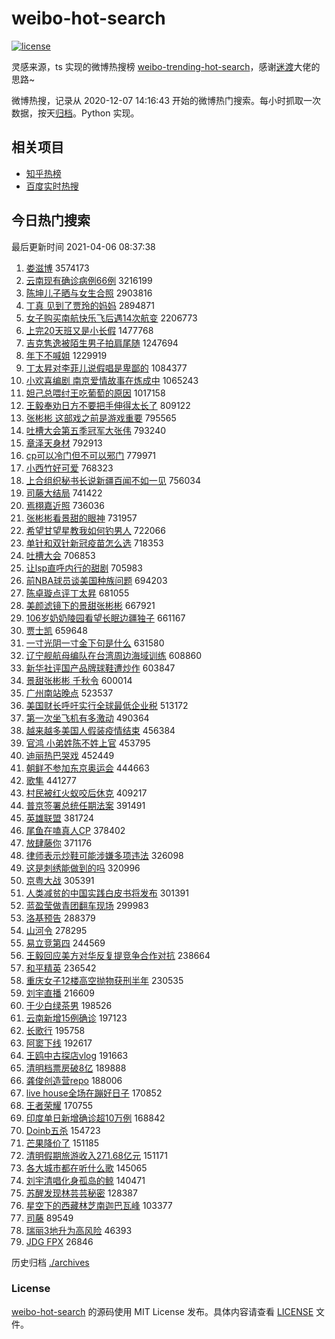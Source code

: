 # weibo-hot-search

[![license](https://img.shields.io/github/license/Arrackisarookie/weibo-hot-search)](https://github.com/Arrackisarookie/weibo-hot-search/blob/master/LICENSE)

灵感来源，ts 实现的微博热搜榜 [weibo-trending-hot-search](https://github.com/justjavac/weibo-trending-hot-search)，感谢[迷渡](https://github.com/justjavac)大佬的思路~

微博热搜，记录从 2020-12-07 14:16:43 开始的微博热门搜索。每小时抓取一次数据，按天[归档](./archives)。Python 实现。

## 相关项目
+ [知乎热榜](https://github.com/Arrackisarookie/zhihu-top-search)
+ [百度实时热搜](https://github.com/Arrackisarookie/baidu-hot-search)

## 今日热门搜索

<!-- Rank Begin -->

最后更新时间 2021-04-06 08:37:38

1. [娄滋博](https://s.weibo.com/weibo?q=%E5%A8%84%E6%BB%8B%E5%8D%9A&Refer=top) 3574173
1. [云南现有确诊病例66例](https://s.weibo.com/weibo?q=%23%E4%BA%91%E5%8D%97%E7%8E%B0%E6%9C%89%E7%A1%AE%E8%AF%8A%E7%97%85%E4%BE%8B66%E4%BE%8B%23&Refer=top) 3216199
1. [陈坤儿子晒与女生合照](https://s.weibo.com/weibo?q=%E9%99%88%E5%9D%A4%E5%84%BF%E5%AD%90%E6%99%92%E4%B8%8E%E5%A5%B3%E7%94%9F%E5%90%88%E7%85%A7&Refer=top) 2903816
1. [丁真 见到了贾玲的妈妈](https://s.weibo.com/weibo?q=%E4%B8%81%E7%9C%9F%20%E8%A7%81%E5%88%B0%E4%BA%86%E8%B4%BE%E7%8E%B2%E7%9A%84%E5%A6%88%E5%A6%88&Refer=top) 2894871
1. [女子购买南航快乐飞后遇14次航变](https://s.weibo.com/weibo?q=%23%E5%A5%B3%E5%AD%90%E8%B4%AD%E4%B9%B0%E5%8D%97%E8%88%AA%E5%BF%AB%E4%B9%90%E9%A3%9E%E5%90%8E%E9%81%8714%E6%AC%A1%E8%88%AA%E5%8F%98%23&Refer=top) 2206773
1. [上完20天班又是小长假](https://s.weibo.com/weibo?q=%23%E4%B8%8A%E5%AE%8C20%E5%A4%A9%E7%8F%AD%E5%8F%88%E6%98%AF%E5%B0%8F%E9%95%BF%E5%81%87%23&Refer=top) 1477768
1. [吉克隽逸被陌生男子拍肩尾随](https://s.weibo.com/weibo?q=%23%E5%90%89%E5%85%8B%E9%9A%BD%E9%80%B8%E8%A2%AB%E9%99%8C%E7%94%9F%E7%94%B7%E5%AD%90%E6%8B%8D%E8%82%A9%E5%B0%BE%E9%9A%8F%23&Refer=top) 1247694
1. [年下不喊姐](https://s.weibo.com/weibo?q=%23%E5%B9%B4%E4%B8%8B%E4%B8%8D%E5%96%8A%E5%A7%90%23&Refer=top) 1229919
1. [丁太昇对李菲儿说假唱是卑鄙的](https://s.weibo.com/weibo?q=%23%E4%B8%81%E5%A4%AA%E6%98%87%E5%AF%B9%E6%9D%8E%E8%8F%B2%E5%84%BF%E8%AF%B4%E5%81%87%E5%94%B1%E6%98%AF%E5%8D%91%E9%84%99%E7%9A%84%23&Refer=top) 1084377
1. [小欢喜编剧 南京爱情故事在炼成中](https://s.weibo.com/weibo?q=%E5%B0%8F%E6%AC%A2%E5%96%9C%E7%BC%96%E5%89%A7%20%E5%8D%97%E4%BA%AC%E7%88%B1%E6%83%85%E6%95%85%E4%BA%8B%E5%9C%A8%E7%82%BC%E6%88%90%E4%B8%AD&Refer=top) 1065243
1. [妲己总喂纣王吃葡萄的原因](https://s.weibo.com/weibo?q=%23%E5%A6%B2%E5%B7%B1%E6%80%BB%E5%96%82%E7%BA%A3%E7%8E%8B%E5%90%83%E8%91%A1%E8%90%84%E7%9A%84%E5%8E%9F%E5%9B%A0%23&Refer=top) 1017158
1. [王毅奉劝日方不要把手伸得太长了](https://s.weibo.com/weibo?q=%23%E7%8E%8B%E6%AF%85%E5%A5%89%E5%8A%9D%E6%97%A5%E6%96%B9%E4%B8%8D%E8%A6%81%E6%8A%8A%E6%89%8B%E4%BC%B8%E5%BE%97%E5%A4%AA%E9%95%BF%E4%BA%86%23&Refer=top) 809122
1. [张彬彬 这部戏之前是游戏重要](https://s.weibo.com/weibo?q=%E5%BC%A0%E5%BD%AC%E5%BD%AC%20%E8%BF%99%E9%83%A8%E6%88%8F%E4%B9%8B%E5%89%8D%E6%98%AF%E6%B8%B8%E6%88%8F%E9%87%8D%E8%A6%81&Refer=top) 795565
1. [吐槽大会第五季冠军大张伟](https://s.weibo.com/weibo?q=%23%E5%90%90%E6%A7%BD%E5%A4%A7%E4%BC%9A%E7%AC%AC%E4%BA%94%E5%AD%A3%E5%86%A0%E5%86%9B%E5%A4%A7%E5%BC%A0%E4%BC%9F%23&Refer=top) 793240
1. [章泽天身材](https://s.weibo.com/weibo?q=%E7%AB%A0%E6%B3%BD%E5%A4%A9%E8%BA%AB%E6%9D%90&Refer=top) 792913
1. [cp可以冷门但不可以邪门](https://s.weibo.com/weibo?q=%23cp%E5%8F%AF%E4%BB%A5%E5%86%B7%E9%97%A8%E4%BD%86%E4%B8%8D%E5%8F%AF%E4%BB%A5%E9%82%AA%E9%97%A8%23&Refer=top) 779971
1. [小西竹好可爱](https://s.weibo.com/weibo?q=%23%E5%B0%8F%E8%A5%BF%E7%AB%B9%E5%A5%BD%E5%8F%AF%E7%88%B1%23&Refer=top) 768323
1. [上合组织秘书长说新疆百闻不如一见](https://s.weibo.com/weibo?q=%23%E4%B8%8A%E5%90%88%E7%BB%84%E7%BB%87%E7%A7%98%E4%B9%A6%E9%95%BF%E8%AF%B4%E6%96%B0%E7%96%86%E7%99%BE%E9%97%BB%E4%B8%8D%E5%A6%82%E4%B8%80%E8%A7%81%23&Refer=top) 756034
1. [司藤大结局](https://s.weibo.com/weibo?q=%E5%8F%B8%E8%97%A4%E5%A4%A7%E7%BB%93%E5%B1%80&Refer=top) 741422
1. [焉栩嘉近照](https://s.weibo.com/weibo?q=%23%E7%84%89%E6%A0%A9%E5%98%89%E8%BF%91%E7%85%A7%23&Refer=top) 736036
1. [张彬彬看景甜的眼神](https://s.weibo.com/weibo?q=%23%E5%BC%A0%E5%BD%AC%E5%BD%AC%E7%9C%8B%E6%99%AF%E7%94%9C%E7%9A%84%E7%9C%BC%E7%A5%9E%23&Refer=top) 731957
1. [希望甘望星教我如何钓男人](https://s.weibo.com/weibo?q=%23%E5%B8%8C%E6%9C%9B%E7%94%98%E6%9C%9B%E6%98%9F%E6%95%99%E6%88%91%E5%A6%82%E4%BD%95%E9%92%93%E7%94%B7%E4%BA%BA%23&Refer=top) 722066
1. [单针和双针新冠疫苗怎么选](https://s.weibo.com/weibo?q=%23%E5%8D%95%E9%92%88%E5%92%8C%E5%8F%8C%E9%92%88%E6%96%B0%E5%86%A0%E7%96%AB%E8%8B%97%E6%80%8E%E4%B9%88%E9%80%89%23&Refer=top) 718353
1. [吐槽大会](https://s.weibo.com/weibo?q=%E5%90%90%E6%A7%BD%E5%A4%A7%E4%BC%9A&Refer=top) 706853
1. [让lsp直呼内行的甜剧](https://s.weibo.com/weibo?q=%23%E8%AE%A9lsp%E7%9B%B4%E5%91%BC%E5%86%85%E8%A1%8C%E7%9A%84%E7%94%9C%E5%89%A7%23&Refer=top) 705983
1. [前NBA球员谈美国种族问题](https://s.weibo.com/weibo?q=%23%E5%89%8DNBA%E7%90%83%E5%91%98%E8%B0%88%E7%BE%8E%E5%9B%BD%E7%A7%8D%E6%97%8F%E9%97%AE%E9%A2%98%23&Refer=top) 694203
1. [陈卓璇点评丁太昇](https://s.weibo.com/weibo?q=%23%E9%99%88%E5%8D%93%E7%92%87%E7%82%B9%E8%AF%84%E4%B8%81%E5%A4%AA%E6%98%87%23&Refer=top) 681055
1. [美颜滤镜下的景甜张彬彬](https://s.weibo.com/weibo?q=%E7%BE%8E%E9%A2%9C%E6%BB%A4%E9%95%9C%E4%B8%8B%E7%9A%84%E6%99%AF%E7%94%9C%E5%BC%A0%E5%BD%AC%E5%BD%AC&Refer=top) 667921
1. [106岁奶奶陵园看望长眠边疆独子](https://s.weibo.com/weibo?q=%23106%E5%B2%81%E5%A5%B6%E5%A5%B6%E9%99%B5%E5%9B%AD%E7%9C%8B%E6%9C%9B%E9%95%BF%E7%9C%A0%E8%BE%B9%E7%96%86%E7%8B%AC%E5%AD%90%23&Refer=top) 661167
1. [贾士凯](https://s.weibo.com/weibo?q=%E8%B4%BE%E5%A3%AB%E5%87%AF&Refer=top) 659648
1. [一寸光阴一寸金下句是什么](https://s.weibo.com/weibo?q=%23%E4%B8%80%E5%AF%B8%E5%85%89%E9%98%B4%E4%B8%80%E5%AF%B8%E9%87%91%E4%B8%8B%E5%8F%A5%E6%98%AF%E4%BB%80%E4%B9%88%23&Refer=top) 631580
1. [辽宁舰航母编队在台湾周边海域训练](https://s.weibo.com/weibo?q=%23%E8%BE%BD%E5%AE%81%E8%88%B0%E8%88%AA%E6%AF%8D%E7%BC%96%E9%98%9F%E5%9C%A8%E5%8F%B0%E6%B9%BE%E5%91%A8%E8%BE%B9%E6%B5%B7%E5%9F%9F%E8%AE%AD%E7%BB%83%23&Refer=top) 608860
1. [新华社评国产品牌球鞋遭炒作](https://s.weibo.com/weibo?q=%23%E6%96%B0%E5%8D%8E%E7%A4%BE%E8%AF%84%E5%9B%BD%E4%BA%A7%E5%93%81%E7%89%8C%E7%90%83%E9%9E%8B%E9%81%AD%E7%82%92%E4%BD%9C%23&Refer=top) 603847
1. [景甜张彬彬 千秋令](https://s.weibo.com/weibo?q=%E6%99%AF%E7%94%9C%E5%BC%A0%E5%BD%AC%E5%BD%AC%20%E5%8D%83%E7%A7%8B%E4%BB%A4&Refer=top) 600014
1. [广州南站晚点](https://s.weibo.com/weibo?q=%23%E5%B9%BF%E5%B7%9E%E5%8D%97%E7%AB%99%E6%99%9A%E7%82%B9%23&Refer=top) 523537
1. [美国财长呼吁实行全球最低企业税](https://s.weibo.com/weibo?q=%E7%BE%8E%E5%9B%BD%E8%B4%A2%E9%95%BF%E5%91%BC%E5%90%81%E5%AE%9E%E8%A1%8C%E5%85%A8%E7%90%83%E6%9C%80%E4%BD%8E%E4%BC%81%E4%B8%9A%E7%A8%8E&Refer=top) 513172
1. [第一次坐飞机有多激动](https://s.weibo.com/weibo?q=%23%E7%AC%AC%E4%B8%80%E6%AC%A1%E5%9D%90%E9%A3%9E%E6%9C%BA%E6%9C%89%E5%A4%9A%E6%BF%80%E5%8A%A8%23&Refer=top) 490364
1. [越来越多美国人假装疫情结束](https://s.weibo.com/weibo?q=%23%E8%B6%8A%E6%9D%A5%E8%B6%8A%E5%A4%9A%E7%BE%8E%E5%9B%BD%E4%BA%BA%E5%81%87%E8%A3%85%E7%96%AB%E6%83%85%E7%BB%93%E6%9D%9F%23&Refer=top) 456384
1. [官鸿 小弟姓陈不姓上官](https://s.weibo.com/weibo?q=%E5%AE%98%E9%B8%BF%20%E5%B0%8F%E5%BC%9F%E5%A7%93%E9%99%88%E4%B8%8D%E5%A7%93%E4%B8%8A%E5%AE%98&Refer=top) 453795
1. [迪丽热巴哭戏](https://s.weibo.com/weibo?q=%23%E8%BF%AA%E4%B8%BD%E7%83%AD%E5%B7%B4%E5%93%AD%E6%88%8F%23&Refer=top) 452449
1. [朝鲜不参加东京奥运会](https://s.weibo.com/weibo?q=%E6%9C%9D%E9%B2%9C%E4%B8%8D%E5%8F%82%E5%8A%A0%E4%B8%9C%E4%BA%AC%E5%A5%A5%E8%BF%90%E4%BC%9A&Refer=top) 444663
1. [歌隼](https://s.weibo.com/weibo?q=%E6%AD%8C%E9%9A%BC&Refer=top) 441277
1. [村民被红火蚁咬后休克](https://s.weibo.com/weibo?q=%23%E6%9D%91%E6%B0%91%E8%A2%AB%E7%BA%A2%E7%81%AB%E8%9A%81%E5%92%AC%E5%90%8E%E4%BC%91%E5%85%8B%23&Refer=top) 409217
1. [普京签署总统任期法案](https://s.weibo.com/weibo?q=%E6%99%AE%E4%BA%AC%E7%AD%BE%E7%BD%B2%E6%80%BB%E7%BB%9F%E4%BB%BB%E6%9C%9F%E6%B3%95%E6%A1%88&Refer=top) 391491
1. [英雄联盟](https://s.weibo.com/weibo?q=%E8%8B%B1%E9%9B%84%E8%81%94%E7%9B%9F&Refer=top) 381724
1. [尾鱼在嗑真人CP](https://s.weibo.com/weibo?q=%E5%B0%BE%E9%B1%BC%E5%9C%A8%E5%97%91%E7%9C%9F%E4%BA%BACP&Refer=top) 378402
1. [放肆藤你](https://s.weibo.com/weibo?q=%E6%94%BE%E8%82%86%E8%97%A4%E4%BD%A0&Refer=top) 371176
1. [律师表示炒鞋可能涉嫌多项违法](https://s.weibo.com/weibo?q=%23%E5%BE%8B%E5%B8%88%E8%A1%A8%E7%A4%BA%E7%82%92%E9%9E%8B%E5%8F%AF%E8%83%BD%E6%B6%89%E5%AB%8C%E5%A4%9A%E9%A1%B9%E8%BF%9D%E6%B3%95%23&Refer=top) 326098
1. [这是刺绣能做到的吗](https://s.weibo.com/weibo?q=%E8%BF%99%E6%98%AF%E5%88%BA%E7%BB%A3%E8%83%BD%E5%81%9A%E5%88%B0%E7%9A%84%E5%90%97&Refer=top) 320996
1. [京粤大战](https://s.weibo.com/weibo?q=%23%E4%BA%AC%E7%B2%A4%E5%A4%A7%E6%88%98%23&Refer=top) 305391
1. [人类减贫的中国实践白皮书将发布](https://s.weibo.com/weibo?q=%23%E4%BA%BA%E7%B1%BB%E5%87%8F%E8%B4%AB%E7%9A%84%E4%B8%AD%E5%9B%BD%E5%AE%9E%E8%B7%B5%E7%99%BD%E7%9A%AE%E4%B9%A6%E5%B0%86%E5%8F%91%E5%B8%83%23&Refer=top) 301391
1. [蓝盈莹做青团翻车现场](https://s.weibo.com/weibo?q=%23%E8%93%9D%E7%9B%88%E8%8E%B9%E5%81%9A%E9%9D%92%E5%9B%A2%E7%BF%BB%E8%BD%A6%E7%8E%B0%E5%9C%BA%23&Refer=top) 299983
1. [洛基预告](https://s.weibo.com/weibo?q=%23%E6%B4%9B%E5%9F%BA%E9%A2%84%E5%91%8A%23&Refer=top) 288379
1. [山河令](https://s.weibo.com/weibo?q=%E5%B1%B1%E6%B2%B3%E4%BB%A4&Refer=top) 278295
1. [易立竞第四](https://s.weibo.com/weibo?q=%E6%98%93%E7%AB%8B%E7%AB%9E%E7%AC%AC%E5%9B%9B&Refer=top) 244569
1. [王毅回应美方对华反复提竞争合作对抗](https://s.weibo.com/weibo?q=%23%E7%8E%8B%E6%AF%85%E5%9B%9E%E5%BA%94%E7%BE%8E%E6%96%B9%E5%AF%B9%E5%8D%8E%E5%8F%8D%E5%A4%8D%E6%8F%90%E7%AB%9E%E4%BA%89%E5%90%88%E4%BD%9C%E5%AF%B9%E6%8A%97%23&Refer=top) 238664
1. [和平精英](https://s.weibo.com/weibo?q=%E5%92%8C%E5%B9%B3%E7%B2%BE%E8%8B%B1&Refer=top) 236542
1. [重庆女子12楼高空抛物获刑半年](https://s.weibo.com/weibo?q=%23%E9%87%8D%E5%BA%86%E5%A5%B3%E5%AD%9012%E6%A5%BC%E9%AB%98%E7%A9%BA%E6%8A%9B%E7%89%A9%E8%8E%B7%E5%88%91%E5%8D%8A%E5%B9%B4%23&Refer=top) 230535
1. [刘宇直播](https://s.weibo.com/weibo?q=%23%E5%88%98%E5%AE%87%E7%9B%B4%E6%92%AD%23&Refer=top) 216609
1. [于少白绿茶男](https://s.weibo.com/weibo?q=%23%E4%BA%8E%E5%B0%91%E7%99%BD%E7%BB%BF%E8%8C%B6%E7%94%B7%23&Refer=top) 198526
1. [云南新增15例确诊](https://s.weibo.com/weibo?q=%23%E4%BA%91%E5%8D%97%E6%96%B0%E5%A2%9E15%E4%BE%8B%E7%A1%AE%E8%AF%8A%23&Refer=top) 197123
1. [长歌行](https://s.weibo.com/weibo?q=%E9%95%BF%E6%AD%8C%E8%A1%8C&Refer=top) 195758
1. [阿窦下线](https://s.weibo.com/weibo?q=%23%E9%98%BF%E7%AA%A6%E4%B8%8B%E7%BA%BF%23&Refer=top) 192617
1. [王鸥中古探店vlog](https://s.weibo.com/weibo?q=%23%E7%8E%8B%E9%B8%A5%E4%B8%AD%E5%8F%A4%E6%8E%A2%E5%BA%97vlog%23&Refer=top) 191663
1. [清明档票房破8亿](https://s.weibo.com/weibo?q=%23%E6%B8%85%E6%98%8E%E6%A1%A3%E7%A5%A8%E6%88%BF%E7%A0%B48%E4%BA%BF%23&Refer=top) 189888
1. [龚俊创造营repo](https://s.weibo.com/weibo?q=%23%E9%BE%9A%E4%BF%8A%E5%88%9B%E9%80%A0%E8%90%A5repo%23&Refer=top) 188006
1. [live house全场在蹦好日子](https://s.weibo.com/weibo?q=live%20house%E5%85%A8%E5%9C%BA%E5%9C%A8%E8%B9%A6%E5%A5%BD%E6%97%A5%E5%AD%90&Refer=top) 170852
1. [王者荣耀](https://s.weibo.com/weibo?q=%E7%8E%8B%E8%80%85%E8%8D%A3%E8%80%80&Refer=top) 170755
1. [印度单日新增确诊超10万例](https://s.weibo.com/weibo?q=%23%E5%8D%B0%E5%BA%A6%E5%8D%95%E6%97%A5%E6%96%B0%E5%A2%9E%E7%A1%AE%E8%AF%8A%E8%B6%8510%E4%B8%87%E4%BE%8B%23&Refer=top) 168842
1. [Doinb五杀](https://s.weibo.com/weibo?q=Doinb%E4%BA%94%E6%9D%80&Refer=top) 154723
1. [芒果降价了](https://s.weibo.com/weibo?q=%23%E8%8A%92%E6%9E%9C%E9%99%8D%E4%BB%B7%E4%BA%86%23&Refer=top) 151185
1. [清明假期旅游收入271.68亿元](https://s.weibo.com/weibo?q=%23%E6%B8%85%E6%98%8E%E5%81%87%E6%9C%9F%E6%97%85%E6%B8%B8%E6%94%B6%E5%85%A5271.68%E4%BA%BF%E5%85%83%23&Refer=top) 151171
1. [各大城市都在听什么歌](https://s.weibo.com/weibo?q=%23%E5%90%84%E5%A4%A7%E5%9F%8E%E5%B8%82%E9%83%BD%E5%9C%A8%E5%90%AC%E4%BB%80%E4%B9%88%E6%AD%8C%23&Refer=top) 145065
1. [刘宇清唱化身孤岛的鲸](https://s.weibo.com/weibo?q=%23%E5%88%98%E5%AE%87%E6%B8%85%E5%94%B1%E5%8C%96%E8%BA%AB%E5%AD%A4%E5%B2%9B%E7%9A%84%E9%B2%B8%23&Refer=top) 140471
1. [苏醒发现林芸芸秘密](https://s.weibo.com/weibo?q=%23%E8%8B%8F%E9%86%92%E5%8F%91%E7%8E%B0%E6%9E%97%E8%8A%B8%E8%8A%B8%E7%A7%98%E5%AF%86%23&Refer=top) 128387
1. [星空下的西藏林芝南迦巴瓦峰](https://s.weibo.com/weibo?q=%23%E6%98%9F%E7%A9%BA%E4%B8%8B%E7%9A%84%E8%A5%BF%E8%97%8F%E6%9E%97%E8%8A%9D%E5%8D%97%E8%BF%A6%E5%B7%B4%E7%93%A6%E5%B3%B0%23&Refer=top) 103377
1. [司藤](https://s.weibo.com/weibo?q=%E5%8F%B8%E8%97%A4&Refer=top) 89549
1. [瑞丽3地升为高风险](https://s.weibo.com/weibo?q=%23%E7%91%9E%E4%B8%BD3%E5%9C%B0%E5%8D%87%E4%B8%BA%E9%AB%98%E9%A3%8E%E9%99%A9%23&Refer=top) 46393
1. [JDG FPX](https://s.weibo.com/weibo?q=JDG%20FPX&Refer=top) 26846
<!-- Rank End -->

历史归档 [./archives](./archives)

### License

[weibo-hot-search](https://github.com/Arrackisarookie/weibo-hot-search) 的源码使用 MIT License 发布。具体内容请查看 [LICENSE](./LICENSE) 文件。
